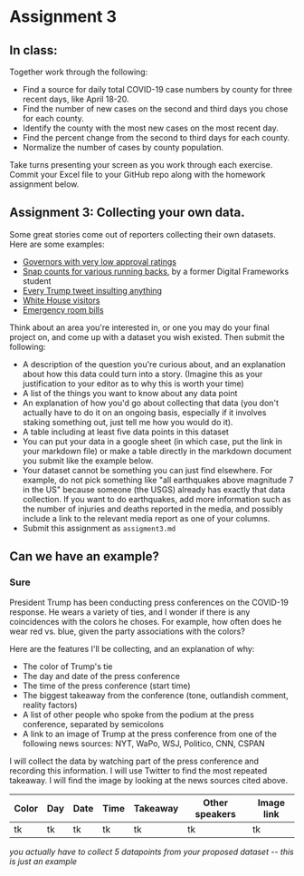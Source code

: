 # Assignment 3
## In class:

Together work through the following:
* Find a source for daily total COVID-19 case numbers by county for three recent days, like April 18-20.
* Find the number of new cases on the second and third days you chose for each county.
* Identify the county with the most new cases on the most recent day.
* Find the percent change from the second to third days for each county.
* Normalize the number of cases by county population.

Take turns presenting your screen as you work through each exercise. Commit your Excel file to your GitHub repo along with the homework assignment below.

## Assignment 3: Collecting your own data.

Some great stories come out of reporters collecting their own datasets. Here are some examples:
* [Governors with very low approval ratings](https://fivethirtyeight.com/features/chris-christie-is-still-more-popular-than-governors-who-were-literally-criminals/)
* [Snap counts for various running backs](https://github.com/brentschwartz/digital-frameworks-hw/blob/master/finalproject.md), by a former Digital Frameworks student
* [Every Trump tweet insulting anything](https://www.nytimes.com/interactive/2016/01/28/upshot/donald-trump-twitter-insults.html)
* [White House visitors](https://www.politico.com/interactives/databases/trump-white-house-visitor-logs-and-records/index.html)
* [Emergency room bills](https://erbills.vox.com/)

Think about an area you're interested in, or one you may do your final project on, and come up with a dataset you wish existed. Then submit the following:

* A description of the question you're curious about, and an explanation about how this data could turn into a story. (Imagine this as your justification to your editor as to why this is worth your time)
* A list of the things you want to know about any data point
* An explanation of how you'd go about collecting that data (you don't actually have to do it on an ongoing basis, especially if it involves staking something out, just tell me how you would do it).
* A table including at least five data points in this dataset
* You can put your data in a google sheet (in which case, put the link in your markdown file) or make a table directly in the markdown document you submit like the example below.
* Your dataset cannot be something you can just find elsewhere. For example, do not pick something like "all earthquakes above magnitude 7 in the US" because someone (the USGS) already has exactly that data collection. If you want to do earthquakes, add more information such as the number of injuries and deaths reported in the media, and possibly include a link to the relevant media report as one of your columns.
* Submit this assignment as `assigment3.md`

## Can we have an example?

### Sure

President Trump has been conducting press conferences on the COVID-19 response. He wears a variety of ties, and I wonder if there is any coincidences with the colors he choses. For example, how often does he wear red vs. blue, given the party associations with the colors? 

Here are the features I'll be collecting, and an explanation of why:
* The color of Trump's tie
* The day and date of the press conference
* The time of the press conference (start time)
* The biggest takeaway from the conference (tone, outlandish comment, reality factors)
* A list of other people who spoke from the podium at the press conference, separated by semicolons
* A link to an image of Trump at the press conference from one of the following news sources: NYT, WaPo, WSJ, Politico, CNN, CSPAN

I will collect the data by watching part of the press conference and recording this information. I will use Twitter to find the most repeated takeaway. I will find the image by looking at the news sources cited above.

Color | Day | Date | Time | Takeaway | Other speakers | Image link
---- | ----- | ---- | -------- | ----------- | -------------- | ----------
tk | tk | tk | tk | tk | tk | tk


*you actually have to collect 5 datapoints from your proposed dataset -- this is just an example*